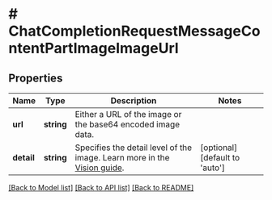 # # ChatCompletionRequestMessageContentPartImageImageUrl

## Properties

Name | Type | Description | Notes
------------ | ------------- | ------------- | -------------
**url** | **string** | Either a URL of the image or the base64 encoded image data. |
**detail** | **string** | Specifies the detail level of the image. Learn more in the [Vision guide](/docs/guides/vision#low-or-high-fidelity-image-understanding). | [optional] [default to 'auto']

[[Back to Model list]](../../README.md#models) [[Back to API list]](../../README.md#endpoints) [[Back to README]](../../README.md)

